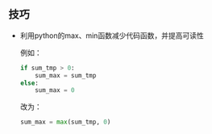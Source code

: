 ## 技巧
* 利用python的max、min函数减少代码函数，并提高可读性

  例如：

  ```python
  if sum_tmp > 0:
      sum_max = sum_tmp
  else:
      sum_max = 0	
  ```

  改为：

  ```python
  sum_max = max(sum_tmp, 0)
  ```

